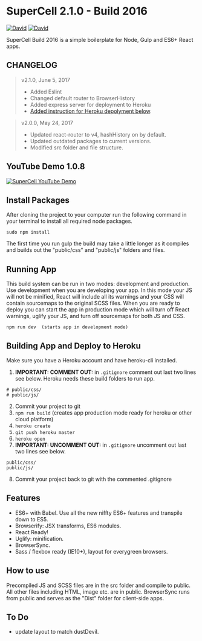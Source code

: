 # SuperCell 2.1.0 - Build 2016

[![David](https://david-dm.org/joellongie/supercell/status.svg?style=flat-square)](https://david-dm.org/joellongie/supercell)
[![David](https://david-dm.org/joellongie/supercell/dev-status.svg?style=flat-square)](https://david-dm.org/joellongie/supercell)


SuperCell Build 2016 is a simple boilerplate for Node, Gulp and ES6+ React apps. 

## CHANGELOG
 > v2.1.0, June 5, 2017     
  > - Added Eslint
  > - Changed default router to BrowserHistory
  > - Added express server for deployment to Heroku
  > - [Added instruction for Heroku depolyment below](https://github.com/joellongie/superCell#building-app-and-deploy-to-heroku).

 > v2.0.0, May 24, 2017     
  > - Updated react-router to v4, hashHistory on by default.
  > - Updated outdated packages to current versions.
  > - Modified src folder and file structure.

## YouTube Demo 1.0.8
[![SuperCell YouTube Demo](http://img.youtube.com/vi/BwzjYK1Hd0Y/0.jpg)](https://www.youtube.com/watch?v=BwzjYK1Hd0Y)


## Install Packages

After cloning the project to your computer run the following command in your terminal to install all required node packages.

    sudo npm install

The first time you run gulp the build may take a little longer as it compiles and builds out the "public/css" and "public/js" folders and files.

## Running App
This build system can be run in two modes: development and production.  Use development when you are developing your app.  In this mode your JS will not be minified, React will include all its warnings and your CSS will contain sourcemaps to the original SCSS files.  When you are ready to deploy you can start the app in production mode which will turn off React warnings, uglify your JS, and turn off sourcemaps for both JS and CSS.

    npm run dev  (starts app in development mode) 


## Building App and Deploy to Heroku
Make sure you have a Heroku account and have heroku-cli installed.


1. **IMPORTANT: COMMENT OUT:** in `.gitignore` comment out last two lines see below.  Heroku needs these build folders to run app.
```
# public/css/
# public/js/
```
2. Commit your project to git
3. `npm run build` (creates app production mode ready for heroku or other cloud platform)
4. `heroku create`
5. `git push heroku master`
6. `heroku open`
7.  **IMPORTANT: UNCOMMENT OUT:** in `.gitignore` uncomment out last two lines see below.
```
public/css/
public/js/
```
8. Commit your project back to git with the commented .gitignore

## Features

- ES6+ with Babel.  Use all the new niffty ES6+ features and transpile down to ES5.
- Browserify: JSX transforms, ES6 modules.
- React Ready!
- Uglify: minification.
- BrowserSync.
- Sass / flexbox ready (IE10+), layout for everygreen browsers.

## How to use

Precompiled JS and SCSS files are in the src folder and compile to public.  All other files including HTML, image etc. are in public.  BrowserSync runs from public and serves as the "Dist" folder for client-side apps.

## To Do
- update layout to match dustDevil.
